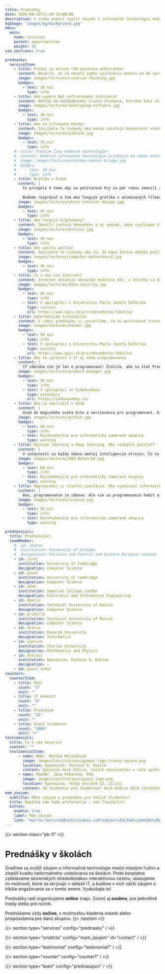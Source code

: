 ```yaml
---
title: Prednášky
date: 2020-08-15T11:46:13+00:00
description: V snahe pomôcť zvýšiť záujem o informačné technológie medzi mladými ľuďmi, ako aj zlepšiť kvalitu neformálneho vzdelávania na školách, sme sa rozhodli spustiť náš pilotný projekt odborných prednášok.
bgImage: "images/bg/background.jpg"
menu:
  main:
    name: Lectures
    parent: opportunities
    weight: 20
use_sections: true

prednasky:
  serviceItem:
    - title: Predaj sa online (30-minútova webstránka)
      content: Neveríš, že za necelú jednu vyučovaciu hodinu sa dá spraviť stránka, ktorá môže zažiariť? Čo keď ti povieme, že to možné je? Pridaj sa k nám a my ti ukážeme ako!
      image: images/lectures/creative-thinking.jpg
      badges:
        - text: 30 min
          type: info
    - title: Ako vyzerá deň softvérového inžiniera?
      content: Náhľad do každodenného života študenta, ktorého baví informatika a programovanie a to ako vyzerá jeho bežný deň v práci. Budeme hovoriť o tom, ako sa dostanú riadky programu “do produkcie” a ako sa minimalizuje možnosť chyby v programoch. Tiež spomenieme, že nie všetko je iba o písaní programov a že nie celý deň sa dá presediet pred počítačom. A na záver si spravíme náhľad do pracovných prostredí veľkých spoločností ako Google alebo Facebook.
      image: images/lectures/developing-software.jpg
      badges:
        - text: 30 min
          type: info
    - title: Ako sú šifrované banky?
      content: Zaujímalo ťa niekedy ako banky zaisťujú bezpečnosť všetkých ich transakcii a prečo je to dôležité? Na tejto prednáške si povieme, čo to je šifrovanie, ako funguje a vysvetíme ako banky šifrujú všetku svoju komunikáciu. Tiež si povieme, prečo dochádza k úniku informácii čo môže zanechať komunikáciu nezabezpečenou.
      image: images/lectures/padlock.jpg
      badges:
        - text: 45 min
          type: info
    #- title: Prežije Čína moderné technológie?
    #  content: Moderné informačné technológie prinášajú so sebou množstvo nových challenges pre autoritatívne systémy po celom svete, ktorých mocenský monopol býva mnohokrát výrazne erodovaný. Práve príklad Číny, ako historicky jeden z najviac a najlepšie kontrolovaných systémov, je zaujímave analyzovať v svetle súčasnej doby a COVID-19 krízy. Aký vplyv bude mať dnešná technológia, a najmä sociálne siete, na Čínsky autoritatívny systém?
    #  image: images/lectures/chinese-anshun-bridge.jpg
    #  badges:
    #    - text: 30 min
    #      type: info
    - title: Grafika v hrách
      content: |
        Čo prispelo k tomu aby sa počítačové hry za pár rokov zmenili z rozpixelovaných 2D plošinoviek na fotorealistické 3D hry na nerozoznanie od fotky alebo filmu?
        
        Budeme rozprávať o tom ako funguje grafika v animovaných filmoch alebo hrách a aké triky sa využívajú na docielenie dojmu, že ide o reálnu scénu. Tiež si povieme o tom, prečo je grafika výpočtovo veľmi náročná a častokrát ju zvládnu iba tie najlepšie počítače na trhu.
      image: images/lectures/white-interior-design.jpg
      badges:
        - text: 45 min
          type: info
    - title: Ako fungujú kryptomeny?
      content: Zmenili svetovú ekonomiku a aj spôsob, akým využívame šifrovanie v technológiách. Čím sú kryptomeny výnimočné, ako fungujú a ako si vytvoríš vlastnú peňaženku sa dozvieš na tomto workshope.
      image: images/lectures/bitcoin.jpg
      badges:
        - text: 45 min
          type: info
    - title: Ako počíta počítač
      content: Zaujímalo ťa niekedy ako to, že kopa železa dokáže počítať? Na tejto prednáške si ukážeme čo sa v skutočnosti deje ak kalkulačku na svojom počítači necháte spočítať 2 čísla a ako zo základných elektrických súčiastok, ktoré poznáme z fyziky, postaviť počítač.
      image: images/lectures/computer-motherboard.jpg
      badges:
        - text: 45 min
          type: info
    - title: Čo o mne vie Internet?
      content: Internet obsahuje obrovské množstvo dát, z ktorého sa dá zistiť veľa zaujímavých informácií. V prednáške si ukážeme niekoľko verejných zdrojov týchto informácií (nie len Google). Na pár minút z nás budú forenzní analytici a zahĺbime sa do vyhľadania informácií a zistíme či internet o nás nevie viac ako sme si mysleli.
      image: images/lectures/data-security.jpg
      badges:
        - text: 45 min
          type: info
        - text: V spolupráci s Univerzitou Pavla Jozefa Šafárika
          type: success
          url: https://www.upjs.sk/prirodovedecka-fakulta/
    - title: Kybernetická kriminalita
      content: V rámci prednášky si vysvetlíme, čo sú počítačové trestné činy a trestnoprávna zodpovednosť. Na praktických ukážkach a reálnych rozhodnutiach súdov si ukážeme čo znamená porušovanie autorských práv, krádež identity, porušovanie súkromia a ochrany osobných údajov na sociálnych sieťach. Súčasne ale aj vysvetlíme pojmy ako hacking, cracking, sniffing z pohľadu trestného práva.
      image: images/lectures/hacker.jpg
      badges:
        - text: 90 min
          type: info
        - text: V spolupráci s Univerzitou Pavla Jozefa Šafárika
          type: success
          url: https://www.upjs.sk/prirodovedecka-fakulta/
    - title: Ako sa uplatniť v IT aj mimo programovania
      content: |
        IT zďaleka nie je len o programovaní! Zistite, ako sa stať Produktovým manažérom, čo je momentálne jedna z najvyhľadávanejších pozícií v IT sektore, a taktiež ako riadia vývoj svojich digitálnych produktov top technologické firmy ako Spotify, Netflix a Google.
      image: images/lectures/product-manager.jpg
      badges:
        - text: 45 min
          type: info
        - text: V spolupráci so SudoAcademy
          type: secondary
          url: https://sudoacademy.io/
    - title: Ako sa nestratiť v kóde
      content: |
        Úvod do magického sveta Gitu a verziovania pri programovaní. Git je neodeliteľná súčasť života každého programátora, ktorý chce pracovať na projektoch v tíme. Budeme sa rozprávať o najpoužívanejšom nástroji pre správu git projektov - Githube a pozrieme sa na to ako sa využíva v praxi.
      image: images/lectures/github.jpg
      badges:
        - text: 60 min
          type: info
        - text: Najvhodnejšie pre informaticky zamerané skupiny
          type: warning
    - title: Machine learning a deep learning. Ako rozmýšľa počítač?
      content: |
        V súčasnosti sa každý obáva umelej inteligencie strojov. Čo to ale je umelá inteligencia alebo všeobecnejšie machinne learning? To, čo to je, a ako si vlastnú umelú inteligenciu môžeme naprogramovať do 30 minút sa dozviete práve na tejto prednáške.
      image: images/lectures/088_Network4.jpg
      badges:
        - text: 60 min
          type: info
        - text: Najvhodnejšie pre informaticky zamerané skupiny
          type: warning
    - title: Naprogramuj si vlastnú simuláciu. Ako využívajú informatiku vedci.
      content: |
        Áno, programovanie je zábava. Ale vie sa programovanie hodiť aj v živote vedca? Určite. Vedci používajú počítače napríklad na vytváranie simulácií. Ako naprogramovať jednoduchú simuláciu produkujúcu nádherné obrázky si vysvetlíme do 45 minút na tejto prednáške.
      image: images/lectures/science.jpg
      badges:
        - text: 45 min
          type: info
        - text: Najvhodnejšie pre informaticky zamerané skupiny
          type: warning

prednasajuci:
  title: Prednášajúci
  teamMember:
    #- id: andrea
    #  institution: University of Glasgow
    #  designation: Politics and Central and Eastern European studies
    - id: juraj
      institution: University of Cambridge
      designation: Computer Science
    - id: pavol
      institution: University of Cambridge
      designation: Computer Science
    - id: adam
      institution: Imperial College London
      designation: Electronic and Information Engineering
    - id: dmatis
      institution: Technical University of Košice
      designation: Computer Science
    - id: pridilla
      institution: Technical University of Munich
      designation: Computer Science
    - id: mtarca
      institution: Masaryk University
      designation: Informatics
    - id: samrich
      institution: Charles University
      designation: Mathematics and Physics
    - id: hhalasz
      institution: Gymnázium, Poštová 9, Košice
      designation: ~
    - id: pavol_sokol
counter1:
  counterItem:
    - title: Škôl
      count: "5"
      unit: ""
    - title: IT komunít
      count: "6"
      unit: ""
    - title: Prednášok
      count: "31"
      unit: ""
    - title: Účasť študentov
      count: "1880"
      unit: "+"
testimonial1:
  title: Čo o nás hovoria?
  content: ""
  testimonialItem:
      - name: RNDr. Monika Molokáčová
        image: images/institutions/gympos-logo-transp-square.png
        location: Gymnázium, Poštová 9, Košice
        content: Spojenie Hack Košice, našich absolventov v role spíkrov a našich žiakov v role poslucháčov malo na Poštovej úspech bez ohľadu na mimoriadnu situáciu a prerušenie vyučovania. Novému projektu HK in Schools držíme palce, aby aj do budúcna neformálne vzdelával žiakov a približoval im atraktívne témy z oblasti IT. Ďakujeme a tešíme sa na ďalšie Vaše nápady.
      - name: PaedDr. Jana Pekárová, PhD.
        image: images/institutions/gvoza_logo.png
        location: Gymnázium, Veľká okružná 22, Žilina
        content: Od študentov pre študentov? Hack Košice dáva stredoškolským študentom prístupným spôsobom možnosť nahliadnuť do zákulisia počítačových hier, do sveta počítačovej grafiky prepojeného s matematikou a modelovaním. Naši študenti sa dozvedeli viac nielen o svetle a tieni vo svojích obľúbených rolových hrách, ale i o ďalších problémoch riešených v informatike. Príležitosť klásť otázky, dostať zrozumiteľné odpovede a motivovať (sa) k informatike. Odporúčam!
mam_zaujem:
  subtitle: Máte záujem o prednášku pre Vašich študentov?
  title: Napíšte nám Vaše preferencie — sme flexibilní!
  button:
    enable: true
    label: Mám záujem
    link: "mailto:lectures@hackslovakia.com?subject=Z%C3%A1ujem%20o%20predn%C3%A1%C5%A1ku&body=Dobr%C3%BD%20de%C5%88%2C%0D%0A%0D%0AM%C3%A1m%20z%C3%A1ujem%20o%20predn%C3%A1%C5%A1ku%20...%20pre%20%C5%BEiakov%20mojej%20triedy.%20Vyhovoval%20by%20v%C3%A1m%20term%C3%ADn%20...%3F"
---
```


{{< section class="pb-0" >}}
# Prednášky v školách

Snažíme sa zvýšiť záujem o informačné technológie medzi mladými ľuďmi a zlepšiť kvalitu neformálneho vzdelávania na školách. Preto bezplatne vzdelávame slovenských stredoškolákov interaktívnou cestou, ukazujeme im možnosti, ktoré sa skrývajú v oblasti IT, a budíme v nich väčší záujem o hlbšie angažovanie sa v tomto smere. Vyskúšajte to!

<div class="alert alert-info" role="alert">

  Prednášky radi organizujeme **online** (napr. Zoom) aj **osobne**, pre jednotlivé triedy alebo pre ročník.

</div>

Prednášame vždy **naživo**, s možnosťou kladenia otázok alebo prispôsobenia pre danú skupinu.
{{< /section >}}

{{< section type="services" config="prednasky" / >}}

{{< section type="smallcta" config="mam_zaujem" id="contact" / >}}

{{< section type="testimonial" config="testimonial1" / >}}

{{< section type="counter" config="counter1" / >}}

{{< section type="team" config="prednasajuci" / >}}
